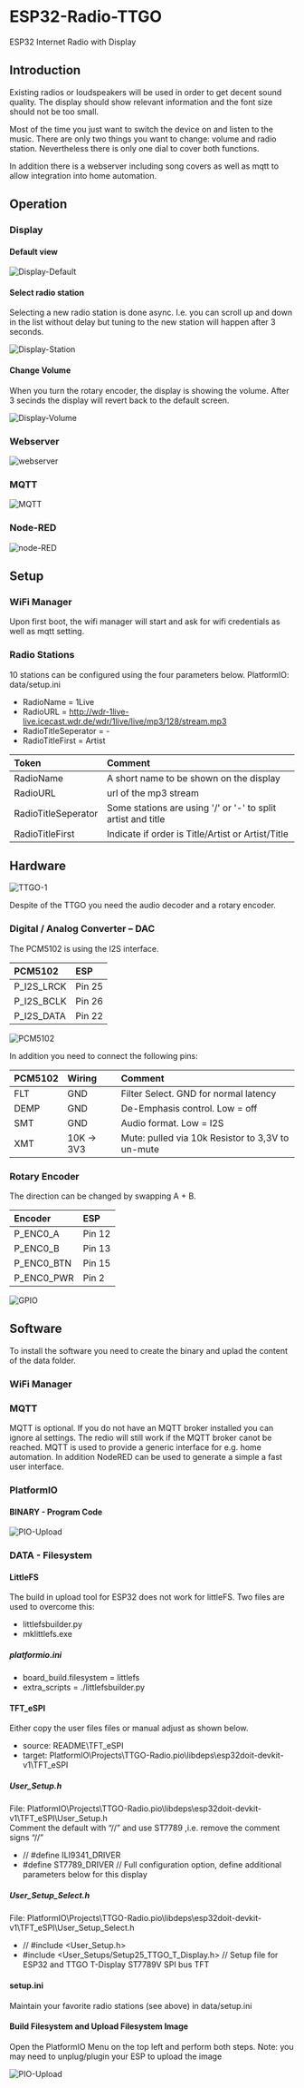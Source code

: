 # ESP32-Radio-TTGO
ESP32 Internet Radio with Display 

## Introduction
Existing radios or loudspeakers will be used in order to get decent sound quality.
The display should show relevant information and the font size should not be too small.

Most of the time you just want to switch the device on and listen to the music.
There are only two things you want to change: volume and radio station.
Nevertheless there is only one dial to cover both functions.

In addition there is a webserver including song covers as well as mqtt to allow integration into home automation.

## Operation
### Display
#### Default view
![Display-Default](README/images/ESP_Radio_Display-3.jpg)

#### Select radio station
Selecting a new radio station is done async. I.e. you can scroll up and down in the list without delay but tuning to the new station will happen after 3 seconds.

![Display-Station](README/images/ESP_Radio_Display-2.jpg) 

#### Change Volume
When you turn the rotary encoder, the display is showing the volume.
After 3 secinds the display will revert back to the default screen.

![Display-Volume](README/images/ESP_Radio_Display-1.jpg)

### Webserver
![webserver](README/images/ESP_Radio_WEB_1.jpg)
### MQTT
![MQTT](README/images/ESP_Radio_MQTT_1.jpg)
### Node-RED
![node-RED](README/images/ESP_Radio_NodeRed_1.jpg)

## Setup
### WiFi Manager
Upon first boot, the wifi  manager will start and ask for wifi credentials as well as mqtt setting.
### Radio Stations
10 stations can be configured using the four parameters below. PlatformIO: data/setup.ini
- RadioName = 1Live
- RadioURL = http://wdr-1live-live.icecast.wdr.de/wdr/1live/live/mp3/128/stream.mp3
- RadioTitleSeperator = -
- RadioTitleFirst = Artist

| Token               | Comment    |
| :----------         | :----- |
| RadioName           | A short name to be shown on the display |
| RadioURL            | url of the mp3 stream |
| RadioTitleSeperator | Some stations are using '/' or '-' to split artist and title |
| RadioTitleFirst     | Indicate if order is Title/Artist or Artist/Title |


## Hardware

![TTGO-1](README/images/ESP_Radio_1.jpg)

Despite of the TTGO you need the audio decoder and a rotary encoder.

### Digital / Analog Converter – DAC
The PCM5102 is using the I2S interface.

| PCM5102     | ESP    |
| :---------- | :----- |
| P_I2S_LRCK  | Pin 25 |
| P_I2S_BCLK  | Pin 26 |
| P_I2S_DATA  | Pin 22 |

![PCM5102](README/images/ESP_Radio_PCM5102.jpg)

In addition you need to connect the following pins:

| PCM5102 | Wiring      | Comment |
| :------ | :---------- |:----- |
| FLT     | GND         | Filter Select. GND for normal latency|
| DEMP    | GND         | De-Emphasis control. Low = off|
| SMT     | GND         | Audio format. Low = I2S|
| XMT     | 10K -> 3V3  | Mute: pulled via 10k Resistor to 3,3V to un-mute|

### Rotary Encoder
The direction can be changed by swapping A + B.

| Encoder     | ESP    |
| :---------- | :----- |
| P_ENC0_A    | Pin 12 |
| P_ENC0_B    | Pin 13 |
| P_ENC0_BTN  | Pin 15 |
| P_ENC0_PWR  | Pin  2 |

![GPIO](README/images/ESP_Radio_GPIO.jpg)

## Software 

To install the software you need to create the binary and uplad the content of the data folder.


### WiFi Manager

### MQTT
MQTT is optional. If you do not have an MQTT broker installed you can ignore al settings.
The redio will still work if the MQTT broker canot be reached.
MQTT is used to provide a generic interface for e.g. home automation.
In addition NodeRED can be used to generate a simple a fast user interface.

### PlatformIO

#### BINARY - Program Code

![PIO-Upload](README/images/ESP_Radio_PlatformIO_BIN_1.jpg)

### DATA - Filesystem

#### LittleFS

The build in upload tool for ESP32 does not work for littleFS. Two files are used to overcome this:
- littlefsbuilder.py
- mklittlefs.exe

##### platformio.ini
- board_build.filesystem = littlefs
- extra_scripts = ./littlefsbuilder.py

#### TFT_eSPI

Either copy the user files files or manual adjust as shown below.
- source: README\TFT_eSPI 
- target: PlatformIO\Projects\TTGO-Radio\.pio\libdeps\esp32doit-devkit-v1\TFT_eSPI

##### User_Setup.h
File: PlatformIO\Projects\TTGO-Radio\.pio\libdeps\esp32doit-devkit-v1\TFT_eSPI\User_Setup.h
<br> Comment the default with “//” and use ST7789 ,i.e. remove the comment signs “//”

- // #define ILI9341_DRIVER
- #define ST7789_DRIVER      // Full configuration option, define additional parameters below for this display

##### User_Setup_Select.h
File: PlatformIO\Projects\TTGO-Radio\.pio\libdeps\esp32doit-devkit-v1\TFT_eSPI\User_Setup_Select.h

- // #include <User_Setup.h>
- #include <User_Setups/Setup25_TTGO_T_Display.h>    // Setup file for ESP32 and TTGO T-Display ST7789V SPI bus TFT

#### setup.ini
Maintain your favorite radio stations (see above) in data/setup.ini

#### Build Filesystem and Upload Filesystem Image
Open the PlatformIO Menu on the top left and perform both steps.
Note: you may need to unplug/plugin your ESP to upload the image

![PIO-Upload](README/images/ESP_Radio_PlatformIO_FS_1.jpg)
